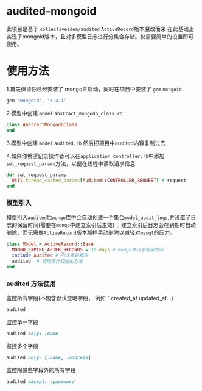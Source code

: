 # audited-mongoid

此项目是基于 `collectiveidea/audited` `ActiveRecord`版本魔改而来
在此基础上实现了mongoid版本，且对多模型日志进行分集合存储。仅需要简单的设置即可使用。

# 使用方法
1.首先保证你已经安装了 mongo并启动，同时在项目中安装了 `gem` `mongoid` 

```ruby
gem 'mongoid', '5.4.1'
```

2.模型中创建 `model` `abstract_mongodb_class.rb`

```ruby
class AbstractMongodbClass
end
```

3.模型中创建 `model` `audited.rb` 然后把项目中audited内容复制过去

4.如果你希望记录操作者可以在`application_controller.rb`中添加`set_request_params`方法，以便在线程中读取请求信息

```ruby
def set_request_params
  Util.thread_cached_params[Audited::CONTROLLER_REQUEST] = request
end
```

### 模型引入
模型引入`audited`后`mongo`库中会自动创建一个集合`model_audit_logs`,并设置了日志的保留时间(需要在`mongo`中建立索引后生效)
，建立索引后日志会在到期时自动删除，而无需像`ActiveRecord`版本那样手动删除以减轻对`mysql`的压力。

```ruby
class Model < ActiveRecord::Base
  MONGO_EXPIRE_AFTER_SECONDS = 30.days # mongo中日志保留时间
  include Audited # 引入审计模块
  audited  # 调用审计初始化方法
end
```

### audited 方法使用
 监控所有字段(不包含默认忽略字段， 例如：created_at updated_at...)
```ruby
audited
```

监控单一字段
```ruby
audited only: :name
```

监控多个字段

```ruby
audited only: [:name, :address]
```

监控除某些字段外的所有字段
```ruby
audited except: :password
```
